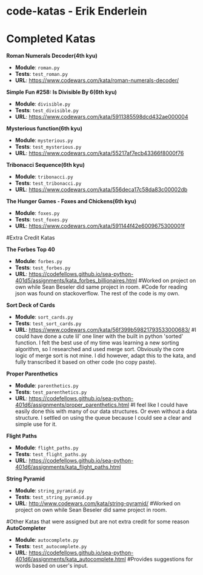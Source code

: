 # code-katas - Erik Enderlein

# Completed Katas

**Roman Numerals Decoder(4th kyu)**

- **Module**: `roman.py`
- **Tests**: `test_roman.py`
- **URL**: https://www.codewars.com/kata/roman-numerals-decoder/

**Simple Fun #258: Is Divisible By 6(6th kyu)**

- **Module**: `divisible.py`
- **Tests**: `test_divisible.py`
- **URL**: https://www.codewars.com/kata/5911385598dcd432ae000004

**Mysterious function(6th kyu)**

- **Module**: `mysterious.py`
- **Tests**: `test_mysterious.py`
- **URL**: https://www.codewars.com/kata/55217af7ecb43366f8000f76

**Tribonacci Sequence(6th kyu)**

- **Module**: `tribonacci.py`
- **Tests**: `test_tribonacci.py`
- **URL**: https://www.codewars.com/kata/556deca17c58da83c00002db

**The Hunger Games - Foxes and Chickens(6th kyu)**

- **Module**: `foxes.py`
- **Tests**: `test_foxes.py`
- **URL**: https://www.codewars.com/kata/591144f42e6009675300001f


#Extra Credit Katas

**The Forbes Top 40**

- **Module**: `forbes.py`
- **Tests**: `test_forbes.py`
- **URL**: https://codefellows.github.io/sea-python-401d5/assignments/kata_forbes_billionaires.html
    #Worked on project on own while Sean Beseler did same project in room. 
    #Code for reading json was found on stackoverflow. The rest of the code is my own.

**Sort Deck of Cards**

- **Module**: `sort_cards.py`
- **Tests**: `test_sort_cards.py`
- **URL**: https://www.codewars.com/kata/56f399b59821793533000683/
    #I could have done a cute lil' one liner with the built in python 'sorted' function. I felt the best use of my time was learning a new sorting algorithm, so I researched and used merge sort. Obviously the core logic of merge sort is not mine. I did however, adapt this to the kata, and fully transcribed it based on other code (no copy paste).

**Proper Parenthetics**

- **Module**: `parenthetics.py`
- **Tests**: `test_parenthetics.py`
- **URL**: https://codefellows.github.io/sea-python-401d6/assignments/proper_parenthetics.html
    #I feel like I could have easily done this with many of our data structures. Or even without a data structure. I settled on using the queue because I could see a clear and simple use for it.


**Flight Paths**

- **Module**: `flight_paths.py`
- **Tests**: `test_flight_paths.py`
- **URL**: https://codefellows.github.io/sea-python-401d6/assignments/kata_flight_paths.html

**String Pyramid**

- **Module**: `string_pyramid.py`
- **Tests**: `test_string_pyramid.py`
- **URL**: http://www.codewars.com/kata/string-pyramid/
    #Worked on project on own while Sean Beseler did same project in room. 

#Other Katas that were assigned but are not extra credit for some reason
**AutoCompleter**

- **Module**: `autocomplete.py`
- **Tests**: `test_autocomplete.py`
- **URL**: https://codefellows.github.io/sea-python-401d6/assignments/kata_autocomplete.html
    #Provides suggestions for words based on user's input.
